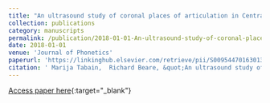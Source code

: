 ```yaml
---
title: "An ultrasound study of coronal places of articulation in Central Arrernte: Apicals, laminals and rhotics"
collection: publications
category: manuscripts
permalink: /publication/2018-01-01-An-ultrasound-study-of-coronal-places-of-articulation-in-Central-Arrernte-Apicals-laminals-and-rhotics
date: 2018-01-01
venue: 'Journal of Phonetics'
paperurl: 'https://linkinghub.elsevier.com/retrieve/pii/S0095447016301309'
citation: ' Marija Tabain,  Richard Beare, &quot;An ultrasound study of coronal places of articulation in Central Arrernte: Apicals, laminals and rhotics.&quot; Journal of Phonetics, 2018.'
---
```

[Access paper here](https://linkinghub.elsevier.com/retrieve/pii/S0095447016301309){:target="_blank"}
